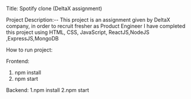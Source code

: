 Title: Spotify clone (DeltaX assignment)

Project Description:--
  This project is an assignment given by DeltaX company, in order to recruit fresher as Product Engineer
  I have completed this project using HTML, CSS, JavaScript, ReactJS,NodeJS ,ExpressJS,MongoDB
  
  
How to run project:

Frontend:
  1. npm install 
  2. npm start
  
Backend:
  1.npm install
  2.npm start

   

